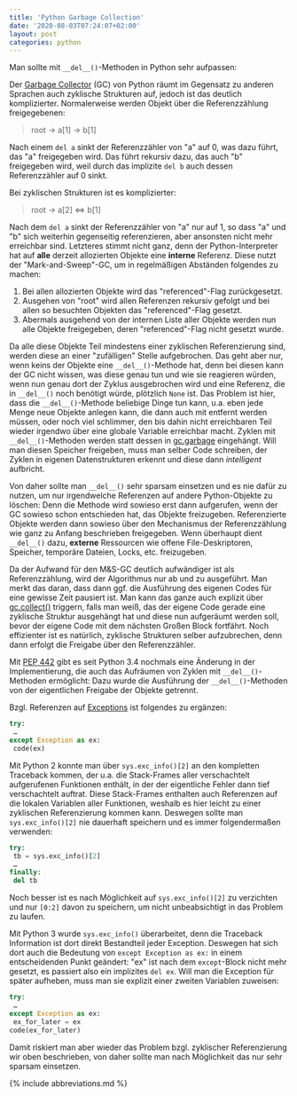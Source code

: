 ```yaml
---
title: 'Python Garbage Collection'
date: '2020-08-03T07:24:07+02:00'
layout: post
categories: python
---
```


Man sollte mit `__del__()`-Methoden in Python sehr aufpassen:

Der [Garbage Collector](https://docs.python.org/3/library/gc.html) (GC) von Python räumt im Gegensatz zu anderen Sprachen auch zyklische Strukturen auf, jedoch ist das deutlich komplizierter.
Normalerweise werden Objekt über die Referenzzählung freigegebenen:

> root -> a[1] -> b[1]

Nach einem `del a` sinkt der Referenzzähler von "a" auf 0, was dazu führt, das "a" freigegeben wird.
Das führt rekursiv dazu, das auch "b" freigegeben wird, weil durch das implizite `del b` auch dessen Referenzzähler auf 0 sinkt.

Bei zyklischen Strukturen ist es komplizierter:

> root -> a[2] <=> b[1]

Nach dem `del a` sinkt der Referenzzähler von "a" nur auf 1, so dass "a" und "b" sich weiterhin gegenseitig referenzieren, aber ansonsten nicht mehr erreichbar sind.
Letzteres stimmt nicht ganz, denn der Python-Interpreter hat auf **alle** derzeit allozierten Objekte eine **interne** Referenz.
Diese nutzt der "Mark-and-Sweep"-GC, um in regelmäßigen Abständen folgendes zu machen:

1. Bei allen allozierten Objekte wird das "referenced"-Flag zurückgesetzt.
2. Ausgehen von "root" wird allen Referenzen rekursiv gefolgt und bei allen so besuchten Objekten das "referenced"-Flag gesetzt.
3. Abermals ausgehend von der internen Liste aller Objekte werden nun alle Objekte freigegeben, deren "referenced"-Flag nicht gesetzt wurde.

Da alle diese Objekte Teil mindestens einer zyklischen Referenzierung sind, werden diese an einer "zufälligen" Stelle aufgebrochen.
Das geht aber nur, wenn keins der Objekte eine `__del__()`-Methode hat, denn bei diesen kann der GC nicht wissen, was diese genau tun und wie sie reagieren würden, wenn nun genau dort der Zyklus ausgebrochen wird und eine Referenz, die in `__del__()` noch benötigt würde, plötzlich `None` ist.
Das Problem ist hier, dass die `__del__()`-Methode beliebige Dinge tun kann, u.a. eben jede Menge neue Objekte anlegen kann, die dann auch mit entfernt werden müssen, oder noch viel schlimmer, den bis dahin nicht erreichbaren Teil wieder irgendwo über eine globale Variable erreichbar macht.
Zyklen mit `__del__()`-Methoden werden statt dessen in [gc.garbage](https://docs.python.org/3/library/gc.html#gc.garbage) eingehängt.
Will man diesen Speicher freigeben, muss man selber Code schreiben, der Zyklen in eigenen Datenstrukturen erkennt und diese dann _intelligent_ aufbricht.

Von daher sollte man `__del__()` sehr sparsam einsetzen und es nie dafür zu nutzen, um nur irgendwelche Referenzen auf andere Python-Objekte zu löschen:
Denn die Methode wird sowieso erst dann aufgerufen, wenn der GC sowieso schon entschieden hat, das Objekte freizugeben.
Referenzierte Objekte werden dann sowieso über den Mechanismus der Referenzzählung wie ganz zu Anfang beschrieben freigegeben.
Wenn überhaupt dient `__del__()` dazu, **externe** Ressourcen wie offene File-Deskriptoren, Speicher, temporäre Dateien, Locks, etc. freizugeben.

Da der Aufwand für den M&S-GC deutlich aufwändiger ist als Referenzzählung, wird der Algorithmus nur ab und zu ausgeführt.
Man merkt das daran, dass dann ggf. die Ausführung des eigenen Codes für eine gewisse Zeit pausiert ist.
Man kann das ganze auch explizit über [gc.collect()](https://docs.python.org/3/library/gc.html#gc.collect) triggern, falls man weiß, das der eigene Code gerade eine zyklische Struktur ausgehängt hat und diese nun aufgeräumt werden soll, bevor der eigene Code mit dem nächsten Großen Block fortfährt.
Noch effizienter ist es natürlich, zyklische Strukturen selber aufzubrechen, denn dann erfolgt die Freigabe über den Referenzzähler.

Mit [PEP 442](https://www.python.org/dev/peps/pep-0442/) gibt es seit Python 3.4 nochmals eine Änderung in der Implementierung, die auch das Aufräumen von Zyklen mit `__del__()`-Methoden ermöglicht:
Dazu wurde die Ausführung der `__del__()`-Methoden von der eigentlichen Freigabe der Objekte getrennt.

Bzgl. Referenzen auf [Exceptions](https://docs.python.org/3/reference/compound_stmts.html#the-try-statement) ist folgendes zu ergänzen:
```python
try:
 …
except Exception as ex:
 code(ex)
```

Mit Python 2 konnte man über `sys.exc_info()[2]` an den kompletten Traceback kommen, der u.a. die Stack-Frames aller verschachtelt aufgerufenen Funktionen enthält, in der der eigentliche Fehler dann tief verschachtelt auftrat.
Diese Stack-Frames enthalten auch Referenzen auf die lokalen Variablen aller Funktionen, weshalb es hier leicht zu einer zyklischen Referenzierung kommen kann.
Deswegen sollte man `sys.exc_info()[2]` nie dauerhaft speichern und es immer folgendermaßen verwenden:
```python
try:
 tb = sys.exc_info()[2]
 …
finally:
 del tb
```

Noch besser ist es nach Möglichkeit auf `sys.exc_info()[2]` zu verzichten und nur `[0:2]` davon zu speichern, um nicht unbeabsichtigt in das Problem zu laufen.

Mit Python 3 wurde `sys.exc_info()` überarbeitet, denn die Traceback Information ist dort direkt Bestandteil jeder Exception.
Deswegen hat sich dort auch die Bedeutung von `except Exception as ex:` in einem entscheidenden Punkt geändert:
"ex" ist nach dem `except`-Block nicht mehr gesetzt, es passiert also ein implizites `del ex`.
Will man die Exception für später aufheben, muss man sie explizit einer zweiten Variablen zuweisen:
```python
try:
 …
except Exception as ex:
 ex_for_later = ex
code(ex_for_later)
```

Damit riskiert man aber wieder das Problem bzgl. zyklischer Referenzierung wir oben beschrieben, von daher sollte man nach Möglichkeit das nur sehr sparsam einsetzen.

{% include abbreviations.md %}
